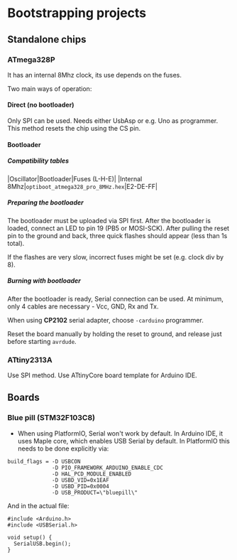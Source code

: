 # Bootstrapping projects

## Standalone chips

### ATmega328P
It has an internal 8Mhz clock, its use depends on the fuses.

Two main ways of operation:

#### Direct (no bootloader)
Only SPI can be used. Needs either UsbAsp or e.g. Uno as programmer.
This method resets the chip using the CS pin.

#### Bootloader

##### Compatibility tables

|Oscillator|Bootloader|Fuses (L-H-E)|
|Internal 8Mhz|`optiboot_atmega328_pro_8MHz.hex`|E2-DE-FF|

##### Preparing the bootloader

The bootloader must be uploaded via SPI first.
After the bootloader is loaded, connect an LED to pin 19 (PB5 or MOSI-SCK). After pulling 
the reset pin to the ground and back, three quick flashes should appear (less than 1s total).

If the flashes are very slow, incorrect fuses might be set (e.g. clock div by 8).

##### Burning with bootloader
After the bootloader is ready, Serial connection can be used.
At minimum, only 4 cables are necessary - Vcc, GND, Rx and Tx.

When using **CP2102** serial adapter, choose `-carduino` programmer.

Reset the board manually by holding the reset to ground, and release just
before starting `avrdude`.

### ATtiny2313A
Use SPI method. Use ATtinyCore board template for Arduino IDE.


## Boards

### Blue pill (STM32F103C8)

* When using PlatformIO, Serial won't work by default. In Arduino IDE, it uses Maple core, which enables USB Serial by default. In PlatformIO this needs to be done explicitly via:

```
build_flags = -D USBCON 
              -D PIO_FRAMEWORK_ARDUINO_ENABLE_CDC
              -D HAL_PCD_MODULE_ENABLED
              -D USBD_VID=0x1EAF
              -D USBD_PID=0x0004
              -D USB_PRODUCT=\"bluepill\"
```

And in the actual file:

```
#include <Arduino.h>
#include <USBSerial.h>

void setup() {
  SerialUSB.begin();
}
```